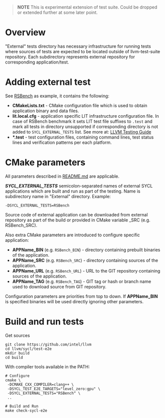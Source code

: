 > **NOTE**
> This is experimental extension of test suite. Could be dropped or extended
> further at some later point.

# Overview

"External" tests directory has necessary infrastructure for running tests where
sources of tests are expected to be located outside of llvm-test-suite
repository. Each subdirectory represents external repository for corresponding
application/test.

# Adding external test

See [RSBench](RSBench) as example, it contains the following:
 * **CMakeLists.txt** - CMake configuration file which is used to obtain
 application binary and data files.
 * **lit.local.cfg** - application specific LIT infrastructure configuration
   file. In case of RSBench benchmark it sets LIT test file suffixes to `.test`
   and mark all tests in directory unsupported if corresponding directory is
   not added to `SYCL_EXTERNAL_TESTS` list. See more at:
   [LLVM Testing Guide](https://llvm.org/docs/TestingGuide.html#platform-specific-tests)
 * **\*.test** - test configuration files, containing command lines, test
   status lines and verification patterns per each platform.

# CMake parameters

All parameters described in [README.md](../README.md#cmake-parameters) are
applicable.

***SYCL_EXTERNAL_TESTS*** semicolon-separated names of external SYCL
applications which are built and run as part of the testing. Name is
subdirectory name in "External" directory. Example:
```
-DSYCL_EXTERNAL_TESTS=RSBench
```
Source code of external application can be downloaded from external repository
as part of the build or provided in CMake variable <APPNAME>_SRC
(e.g. RSBench_SRC).

Also extra CMake parameters are introduced to configure specific
application:
   * **APPName_BIN** (e.g. `RSBench_BIN`) - directory containing prebuilt
     binaries of the application.
   * **APPName_SRC** (e.g. `RSBench_SRC`) - directory containing sources of the
     application.
   * **APPName_URL** (e.g. `RSBench_URL`) - URL to the GIT repository containing
     sources of the application.
   * **APPName_TAG** (e.g. `RSBench_TAG`) - GIT tag or hash or branch name used
     to download source from GIT repository.

Configuration parameters are priorities from top to down. If **APPName_BIN**
is specified binaries will be used directly ignoring other parameters.

# Build and run tests

Get sources

```
git clone https://github.com/intel/llvm
cd llvm/sycl/test-e2e
mkdir build
cd build
```

With compiler tools available in the PATH:

```
# Configure
cmake \
 -DCMAKE_CXX_COMPILER=clang++ \
 -DSYCL_TEST_E2E_TARGETS="level_zero:gpu" \
 -DSYCL_EXTERNAL_TESTS="RSBench" \
 ..

# Build and Run
make check-sycl-e2e

```

